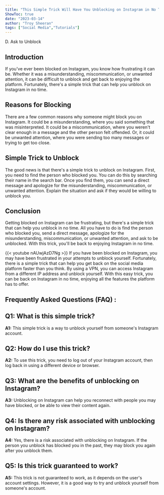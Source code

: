 ```yaml
---
title: "This Simple Trick Will Have You Unblocking on Instagram in No Time!"
ShowToc: true 
date: "2023-03-14"
author: "Troy Sheeran" 
tags: ["Social Media","Tutorials"]
---
```

D. Ask to Unblock

## Introduction

If you've ever been blocked on Instagram, you know how frustrating it can be. Whether it was a misunderstanding, miscommunication, or unwanted attention, it can be difficult to unblock and get back to enjoying the platform. Fortunately, there's a simple trick that can help you unblock on Instagram in no time.

## Reasons for Blocking

There are a few common reasons why someone might block you on Instagram. It could be a misunderstanding, where you said something that was misinterpreted. It could be a miscommunication, where you weren't clear enough in a message and the other person felt offended. Or, it could be unwanted attention, where you were sending too many messages or trying to get too close.

## Simple Trick to Unblock

The good news is that there's a simple trick to unblock on Instagram. First, you need to find the person who blocked you. You can do this by searching their name in the search bar. Once you find them, you can send a direct message and apologize for the misunderstanding, miscommunication, or unwanted attention. Explain the situation and ask if they would be willing to unblock you.

## Conclusion

Getting blocked on Instagram can be frustrating, but there's a simple trick that can help you unblock in no time. All you have to do is find the person who blocked you, send a direct message, apologize for the misunderstanding, miscommunication, or unwanted attention, and ask to be unblocked. With this trick, you'll be back to enjoying Instagram in no time.

{{< youtube nAUwjAzD7Ng >}} 
If you have been blocked on Instagram, you may have been frustrated in your attempts to unblock yourself. Fortunately, there is a simple trick that can help you get back on the social media platform faster than you think. By using a VPN, you can access Instagram from a different IP address and unblock yourself. With this easy trick, you can be back on Instagram in no time, enjoying all the features the platform has to offer.

## Frequently Asked Questions (FAQ) :
## Q1: What is this simple trick?
**A1:** This simple trick is a way to unblock yourself from someone's Instagram account. 

## Q2: How do I use this trick?
**A2:** To use this trick, you need to log out of your Instagram account, then log back in using a different device or browser. 

## Q3: What are the benefits of unblocking on Instagram?
**A3:** Unblocking on Instagram can help you reconnect with people you may have blocked, or be able to view their content again. 

## Q4: Is there any risk associated with unblocking on Instagram?
**A4:** Yes, there is a risk associated with unblocking on Instagram. If the person you unblock has blocked you in the past, they may block you again after you unblock them. 

## Q5: Is this trick guaranteed to work?
**A5:** This trick is not guaranteed to work, as it depends on the user's account settings. However, it is a good way to try and unblock yourself from someone's account.




